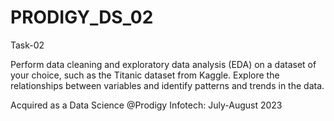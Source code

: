 # PRODIGY_DS_02
Task-02

Perform data cleaning and exploratory data analysis (EDA) on a dataset of your choice, such as the Titanic dataset from Kaggle. Explore the relationships between variables and identify patterns and trends in the data.

Acquired as a Data Science @Prodigy Infotech: July-August 2023
